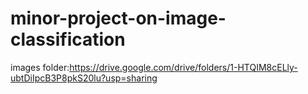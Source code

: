 # minor-project-on-image-classification
images folder:https://drive.google.com/drive/folders/1-HTQIM8cELly-ubtDiIpcB3P8pkS20lu?usp=sharing
